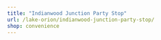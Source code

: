 ```yaml
---
title: "Indianwood Junction Party Stop"
url: /lake-orion/indianwood-junction-party-stop/
shop: convenience
---
```

